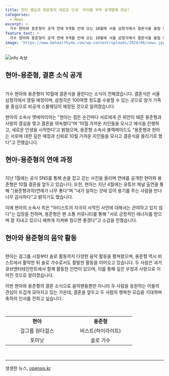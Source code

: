 ```yaml
---
title: 현아 결심과 용준형의 새로운 인생  아이돌 부부 공개열애 관심!
categories:
  - News
excerpt: >
  가수 현아와 용준형이 공개 연애 9개월 만에 오는 10월에 서울 삼청각에서 결혼식을 올릴 예정이다. 100명 가량 수용 가능한 비공개 스몰웨딩으로, 양가 가족 중심으로 진행될 것으로 전해졌다. 현아의 소속사는 서로에게 큰 위안이 되는 용준형과 사랑의 결실을 맺고 결혼을 약속했으며, 가까운 지인들을 모시고 새로운 인생을 시작할 것이라고 전했다. 또한, 용준형의 소속사도 깊은 애정과 신뢰로 결혼식을 올리게 된다며 축하를 요청했다. 함께한 소속사에서는 이들의 결혼에 많은 축복을 당부했으며, 각자의 팬들에게도 예쁘게 지켜봐 달라고 요청했다.
feature_text: >
  가수 현아와 용준형이 공개 연애 9개월 만에 오는 10월에 서울 삼청각에서 결혼식을 올릴 예정이다. 100명 가량 수용 가능한 비공개 스몰웨딩으로, 양가 가족 중심으로 진행될 것으로 전해졌다. 현아의 소속사는 서로에게 큰 위안이 되는 용준형과 사랑의 결실을 맺고 결혼을 약속했으며, 가까운 지인들을 모시고 새로운 인생을 시작할 것이라고 전했다. 또한, 용준형의 소속사도 깊은 애정과 신뢰로 결혼식을 올리게 된다며 축하를 요청했다. 함께한 소속사에서는 이들의 결혼에 많은 축복을 당부했으며, 각자의 팬들에게도 예쁘게 지켜봐 달라고 요청했다.
image: 'https://www.behealthy4u.com/wp-content/uploads/2024/06/news.jpg'
---
```


<p><img src="https://www.behealthy4u.com/wp-content/uploads/2024/06/news.jpg" alt="info 속보" /></p>

<h2 data-ke-size="size26">현아-용준형, 결혼 소식 공개</h2>

<p><br>
가수 현아와 용준형이 10월에 결혼식을 올린다는 소식이 전해졌습니다. 결혼식은 서울 삼청각에서 열릴 예정이며, 삼청각은 100여명 정도를 수용할 수 있는 곳으로 양가 가족을 중심으로 비공개 스몰웨딩이 예정된 것으로 알려졌습니다.</p>

<p data-ke-size="size16">현아의 소속사 앳에어리어는 "현아는 힘든 순간마다 서로에게 큰 위안이 돼준 용준형과 사랑의 결실을 맺고 결혼을 약속했다"며 '10월 가까운 지인들을 모시고 예식을 진행하고, 새로운 인생을 시작한다'고 밝혔으며, 용준형 소속사 블랙메이드도 "용준형과 현아는 서로에 대한 깊은 애정과 신뢰로 10월 가까운 지인들을 모시고 결혼식을 올리기로 했다"고 전했습니다.</p>

<h2 data-ke-size="size26">현아-용준형의 연애 과정</h2>

<p><br>
지난 1월에는 공식 SNS를 통해 손을 잡고 걷는 사진을 올리며 연애를 공개한 현아와 용준형은 10월 결혼을 앞두고 있습니다. 또한, 현아는 지난 4월에는 유튜브 채널 출연을 통해 "(용준형과의)연애가 너무 좋다"며 "내가 일하는 것에 있어 용기를 주는 사람을 만나 너무 감사하다"고 밝히기도 했습니다.</p>

<p data-ke-size="size16">이에 현아의 소속사 측은 "아티스트의 지극히 사적인 사안에 대해서는 관여하고 있지 않다"는 입장을 전하며, 용준형은 팬 소통 커뮤니티를 통해 "서로 긍정적인 에너지를 받으며 잘 지내고 있으니 예쁘게 지켜봐 줬으면 좋겠다"고 소감을 전했습니다.</p>

<h2 data-ke-size="size26">현아와 용준형의 음악 활동</h2>

<p><br>
현아는 걸그룹 시절부터 솔로 활동까지 다양한 음악 활동을 펼쳐왔으며, 용준형 역시 비스트에서 활약한 뒤 솔로 가수로서도 활발한 활동을 이어오고 있습니다. 두 사람은 과거 큐브엔터테인먼트에서 함께 활동한 인연이 있으며, 이를 통해 깊은 우정과 사랑으로 이어진 것으로 알려졌습니다.</p>

<p data-ke-size="size16">이번 현아와 용준형의 결혼 소식으로 음악팬들뿐만 아니라 두 사람을 응원하는 이들의 관심이 뜨겁게 모아지고 있는 가운데, 결혼을 앞두고 두 사람의 행복한 모습을 기대하며 축하의 인사를 전하고 싶습니다.</p>

<p><br></p>

<table>
    <tbody>
        <tr>
            <td style="text-align: center; width: 186px; height: 17px;"><b>현아</b></td>
            <td style="text-align: center; width: 186px; height: 17px;"><b>용준형</b></td>
        </tr>
        <tr>
            <td style="text-align: center; height: 17px;">걸그룹 원더걸스</td>
            <td style="text-align: center; height: 17px;">비스트(하이라이트)</td>
        </tr>
        <tr>
            <td style="text-align: center; height: 17px;">포미닛</td>
            <td style="text-align: center; height: 17px;">솔로 가수</td>
        </tr>
    </tbody>
</table>

<p><br>
<hr></p>
생생한 뉴스, <a href="https://opensis.kr" rel="dofollow">opensis.kr</a>



